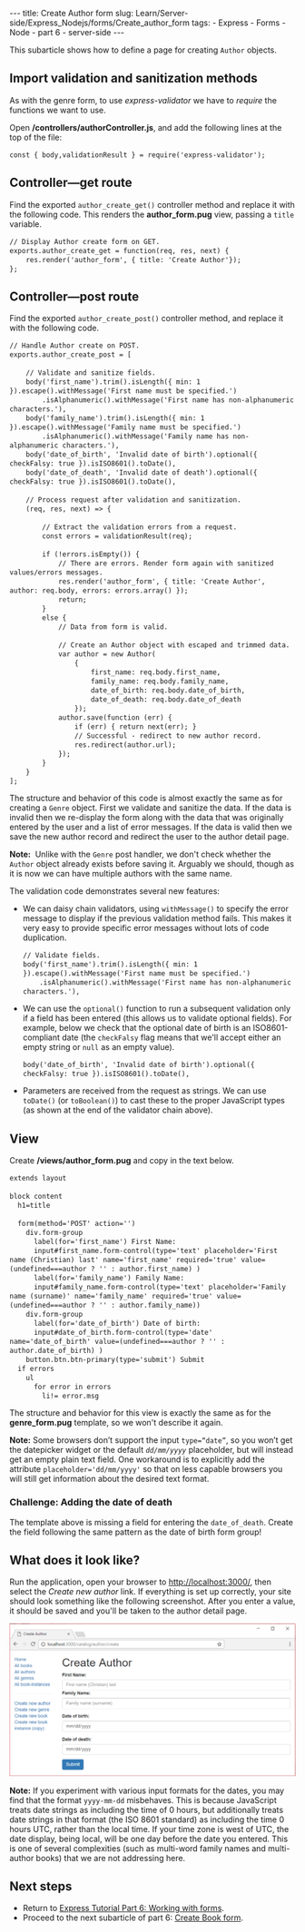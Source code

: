 --- title: Create Author form slug: Learn/Server-side/Express\_Nodejs/forms/Create\_author\_form tags: - Express - Forms - Node - part 6 - server-side ---

This subarticle shows how to define a page for creating `Author` objects.

<span class="highlight-span">Import validation and sanitization methods</span>
------------------------------------------------------------------------------

As with the genre form, to use *express-validator* we have to *require* the functions we want to use.

Open **/controllers/authorController.js**, and add the following lines at the top of the file:

    const { body,validationResult } = require('express-validator');

<span class="highlight-span">Controller—get route</span>
--------------------------------------------------------

Find the exported `author_create_get()` controller method and replace it with the following code. This renders the **author\_form.pug** view, passing a `title` variable.

    // Display Author create form on GET.
    exports.author_create_get = function(req, res, next) {
        res.render('author_form', { title: 'Create Author'});
    };

<span class="highlight-span">Controller—post route</span>
---------------------------------------------------------

Find the exported `author_create_post()` controller method, and replace it with the following code.

    // Handle Author create on POST.
    exports.author_create_post = [

        // Validate and sanitize fields.
        body('first_name').trim().isLength({ min: 1 }).escape().withMessage('First name must be specified.')
            .isAlphanumeric().withMessage('First name has non-alphanumeric characters.'),
        body('family_name').trim().isLength({ min: 1 }).escape().withMessage('Family name must be specified.')
            .isAlphanumeric().withMessage('Family name has non-alphanumeric characters.'),
        body('date_of_birth', 'Invalid date of birth').optional({ checkFalsy: true }).isISO8601().toDate(),
        body('date_of_death', 'Invalid date of death').optional({ checkFalsy: true }).isISO8601().toDate(),

        // Process request after validation and sanitization.
        (req, res, next) => {

            // Extract the validation errors from a request.
            const errors = validationResult(req);

            if (!errors.isEmpty()) {
                // There are errors. Render form again with sanitized values/errors messages.
                res.render('author_form', { title: 'Create Author', author: req.body, errors: errors.array() });
                return;
            }
            else {
                // Data from form is valid.

                // Create an Author object with escaped and trimmed data.
                var author = new Author(
                    {
                        first_name: req.body.first_name,
                        family_name: req.body.family_name,
                        date_of_birth: req.body.date_of_birth,
                        date_of_death: req.body.date_of_death
                    });
                author.save(function (err) {
                    if (err) { return next(err); }
                    // Successful - redirect to new author record.
                    res.redirect(author.url);
                });
            }
        }
    ];

The structure and behavior of this code is almost exactly the same as for creating a `Genre` object. First we validate and sanitize the data. If the data is invalid then we re-display the form along with the data that was originally entered by the user and a list of error messages. If the data is valid then we save the new author record and redirect the user to the author detail page.

**Note:**  Unlike with the `Genre` post handler, we don't check whether the `Author` object already exists before saving it. Arguably we should, though as it is now we can have multiple authors with the same name.

The validation code demonstrates several new features:

-   We can daisy chain validators, using `withMessage()` to specify the error message to display if the previous validation method fails. This makes it very easy to provide specific error messages without lots of code duplication.

        // Validate fields.
        body('first_name').trim().isLength({ min: 1 }).escape().withMessage('First name must be specified.')
            .isAlphanumeric().withMessage('First name has non-alphanumeric characters.'),

-   We can use the `optional()` function to run a subsequent validation only if a field has been entered (this allows us to validate optional fields). For example, below we check that the optional date of birth is an ISO8601-compliant date (the `checkFalsy` flag means that we'll accept either an empty string or `null` as an empty value).

        body('date_of_birth', 'Invalid date of birth').optional({ checkFalsy: true }).isISO8601().toDate(),

<!-- -->

-   Parameters are received from the request as strings. We can use `toDate()` (or `toBoolean()`) to cast these to the proper JavaScript types (as shown at the end of the validator chain above).

<span class="highlight-span">View</span>
----------------------------------------

Create **/views/author\_form.pug** and copy in the text below.

    extends layout

    block content
      h1=title

      form(method='POST' action='')
        div.form-group
          label(for='first_name') First Name:
          input#first_name.form-control(type='text' placeholder='First name (Christian) last' name='first_name' required='true' value=(undefined===author ? '' : author.first_name) )
          label(for='family_name') Family Name:
          input#family_name.form-control(type='text' placeholder='Family name (surname)' name='family_name' required='true' value=(undefined===author ? '' : author.family_name))
        div.form-group
          label(for='date_of_birth') Date of birth:
          input#date_of_birth.form-control(type='date' name='date_of_birth' value=(undefined===author ? '' : author.date_of_birth) )
        button.btn.btn-primary(type='submit') Submit
      if errors
        ul
          for error in errors
            li!= error.msg

The structure and behavior for this view is exactly the same as for the **genre\_form.pug** template, so we won't describe it again.

**Note:** Some browsers don’t support the input `type=“date”`, so you won’t get the datepicker widget or the default *`dd/mm/yyyy`* placeholder, but will instead get an empty plain text field. One workaround is to explicitly add the attribute `placeholder='dd/mm/yyyy'` so that on less capable browsers you will still get information about the desired text format.

### Challenge: Adding the date of death

The template above is missing a field for entering the `date_of_death`. Create the field following the same pattern as the date of birth form group!

<span class="highlight-span">What does it look like?</span>
-----------------------------------------------------------

Run the application, open your browser to <a href="http://localhost:3000/" class="external external-icon">http://localhost:3000/</a>, then select the *Create new author* link. If everything is set up correctly, your site should look something like the following screenshot. After you enter a value, it should be saved and you'll be taken to the author detail page.

![Author Create Page - Express Local Library site](locallibary_express_author_create_empty.png)

**Note:** If you experiment with various input formats for the dates, you may find that the format `yyyy-mm-dd` misbehaves. This is because JavaScript treats date strings as including the time of 0 hours, but additionally treats date strings in that format (the ISO 8601 standard) as including the time 0 hours UTC, rather than the local time. If your time zone is west of UTC, the date display, being local, will be one day before the date you entered. This is one of several complexities (such as multi-word family names and multi-author books) that we are not addressing here.

Next steps
----------

-   Return to [Express Tutorial Part 6: Working with forms](/en-US/docs/Learn/Server-side/Express_Nodejs/forms).
-   Proceed to the next subarticle of part 6: [Create Book form](/en-US/docs/Learn/Server-side/Express_Nodejs/forms/Create_book_form).
